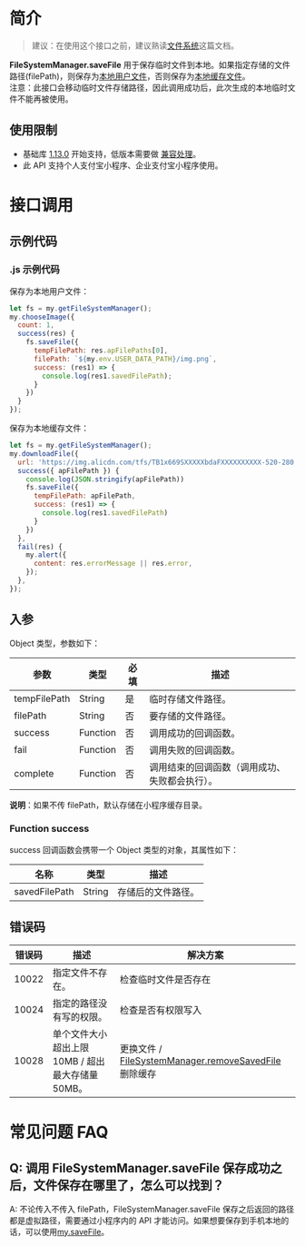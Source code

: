 # 简介
> 建议：在使用这个接口之前，建议熟读[文件系统](https://opendocs.alipay.com/mini/03dt4s)这篇文档。

**FileSystemManager.saveFile** 用于保存临时文件到本地。如果指定存储的文件路径(filePath)，则保存为[本地用户文件](https://opendocs.alipay.com/mini/03dt4s)，否则保存为[本地缓存文件](https://opendocs.alipay.com/mini/03dt4s)。\
注意：此接口会移动临时文件存储路径，因此调用成功后，此次生成的本地临时文件不能再被使用。 


## 使用限制

- 基础库 [1.13.0](https://opendocs.alipay.com/mini/framework/lib) 开始支持，低版本需要做 [兼容处理](https://opendocs.alipay.com/mini/framework/compatibility)。
- 此 API 支持个人支付宝小程序、企业支付宝小程序使用。

# 接口调用

## 示例代码

### .js 示例代码

保存为本地用户文件：

```javascript
let fs = my.getFileSystemManager();
my.chooseImage({
  count: 1,
  success(res) {
  	fs.saveFile({
      tempFilePath: res.apFilePaths[0],
      filePath: `${my.env.USER_DATA_PATH}/img.png`,
      success: (res1) => {
        console.log(res1.savedFilePath);
      }
    })
  }
});
```

保存为本地缓存文件：

```JavaScript
let fs = my.getFileSystemManager();
my.downloadFile({
  url: 'https://img.alicdn.com/tfs/TB1x669SXXXXXbdaFXXXXXXXXXX-520-280.jpg',
  success({ apFilePath }) {
    console.log(JSON.stringify(apFilePath))
    fs.saveFile({
      tempFilePath: apFilePath,
      success: (res1) => {
        console.log(res1.savedFilePath)
      }
    })
  },
  fail(res) {
    my.alert({
      content: res.errorMessage || res.error,
    });
  },
});
```

## 入参

Object 类型，参数如下：

| **参数** | **类型** | **必填** | **描述** |
| --- | --- | --- | --- |
| tempFilePath | String | 是 | 临时存储文件路径。 |
| filePath | String | 否 | 要存储的文件路径。 |
| success | Function | 否 | 调用成功的回调函数。 |
| fail | Function | 否 | 调用失败的回调函数。 |
| complete | Function | 否 | 调用结束的回调函数（调用成功、失败都会执行）。 |

**说明**：如果不传 filePath，默认存储在小程序缓存目录。

### Function success

success 回调函数会携带一个 Object 类型的对象，其属性如下：

| **名称** | **类型** | **描述** |
| --- | --- | --- |
| savedFilePath | String | 存储后的文件路径。 |

## 错误码
| **错误码** | **描述** |  **解决方案** |
| --- | --- | --- |
| 10022 | 指定文件不存在。 | 检查临时文件是否存在 |
| 10024 | 指定的路径没有写的权限。 | 检查是否有权限写入 |
| 10028 | 单个文件大小超出上限 10MB / 超出最大存储量 50MB。 | 更换文件 / [FileSystemManager.removeSavedFile](https://opendocs.alipay.com/mini/api/0229pv) 删除缓存 |

# 常见问题 FAQ

## Q: 调用 FileSystemManager.saveFile 保存成功之后，文件保存在哪里了，怎么可以找到？
A: 不论传入不传入 filePath，FileSystemManager.saveFile 保存之后返回的路径都是虚拟路径，需要通过小程序内的 API 才能访问。如果想要保存到手机本地的话，可以使用[my.saveFile](https://opendocs.alipay.com/mini/api/xbll1q)。
